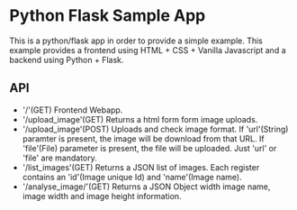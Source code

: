 # Python Flask Sample App

This is a python/flask app in order to provide a simple example. This example provides a frontend using HTML + CSS + Vanilla Javascript and a backend using Python + Flask.



## API

- '/'(GET) Frontend Webapp.
- '/upload_image'(GET) Returns a html form form image uploads.
- '/upload_image'(POST) Uploads and check image format. If 'url'(String) paramter is present, the image will be download from that URL. If 'file'(File) parameter is present, the file will be uploaded. Just 'url' or 'file' are mandatory.
- '/list_images'(GET) Returns a JSON list of images. Each register contains an 'id'(Image unique Id) and 'name'(Image name).
- '/analyse_image/<uuid>'(GET) Returns a JSON Object width image name, image width and image height information.
   


